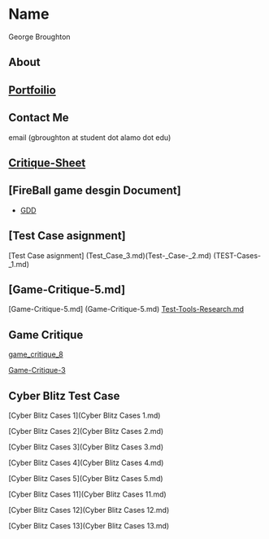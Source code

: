 # Name
George Broughton 
## About
## [Portfoilio](portfolio)
## Contact Me
email (gbroughton at student dot alamo dot edu)
## [ Critique-Sheet]( Critique-Sheet.md)
## [FireBall game desgin Document]
* [GDD](GDD.md)
## [Test Case asignment]
[Test Case asignment] (Test_Case_3.md)(Test-_Case-_2.md) (TEST-Cases-_1.md)
## [Game-Critique-5.md]
[Game-Critique-5.md] (Game-Critique-5.md)
[Test-Tools-Research.md](Test-Tools-Research.md)
## Game Critique
[game_critique_8](game_critique_8)

 [Game-Critique-3](Game-Critique-3.md)
 
 ## Cyber Blitz Test Case 
  [Cyber Blitz Cases 1](Cyber Blitz Cases 1.md)
 
  [Cyber Blitz Cases 2](Cyber Blitz Cases 2.md)
  
  [Cyber Blitz Cases 3](Cyber Blitz Cases 3.md)

  [Cyber Blitz Cases 4](Cyber Blitz Cases 4.md)
    
   [Cyber Blitz Cases 5](Cyber Blitz Cases 5.md)
     
   [Cyber Blitz Cases 11](Cyber Blitz Cases 11.md)
      
   [Cyber Blitz Cases 12](Cyber Blitz Cases 12.md)
      
   [Cyber Blitz Cases 13](Cyber Blitz Cases 13.md)
        

